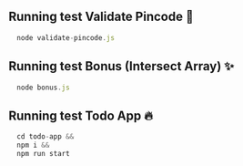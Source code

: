 ## Running test Validate Pincode 🚀
~~~javascript  
  node validate-pincode.js
~~~  

## Running test Bonus (Intersect Array) ✨
~~~javascript  
  node bonus.js
~~~  

## Running test Todo App 🔥
~~~javascript   
  cd todo-app && 
  npm i && 
  npm run start
~~~  